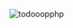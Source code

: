 
![todooopphp](https://user-images.githubusercontent.com/29349064/80618197-d568cf80-8a64-11ea-848d-ab4b1ed4f0ee.jpg)
